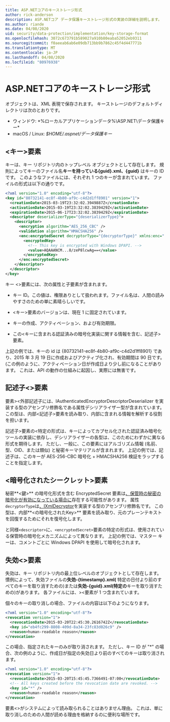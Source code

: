 ```yaml
---
title: ASP.NETコアのキーストレージ形式
author: rick-anderson
description: ASP.NETコア データ保護キーストレージ形式の実装の詳細を説明します。
ms.author: riande
ms.date: 04/08/2020
uid: security/data-protection/implementation/key-storage-format
ms.openlocfilehash: 3072c673791b589027a910b80eaba52052eb9311
ms.sourcegitcommit: f0aeeab6ab6e09db713bb9b7862c45f4d447771b
ms.translationtype: MT
ms.contentlocale: ja-JP
ms.lasthandoff: 04/08/2020
ms.locfileid: "80976938"
---
```

# <a name="key-storage-format-in-aspnet-core"></a>ASP.NETコアのキーストレージ形式

<a name="data-protection-implementation-key-storage-format"></a>

オブジェクトは、XML 表現で保存されます。 キーストレージのデフォルトディレクトリは次のとおりです。

* ウィンドウ: *%ローカルアプリケーションデータ%\ASP.NET\データ保護キー\*
* macOS / Linux: *$HOME/.aspnet/データ保護キー*

## <a name="the-key-element"></a>\<キー>要素

キーは、キー リポジトリ内のトップレベル オブジェクトとして存在します。 規則によってキーのファイル名**キーを持っている{guid}.xml、{guid}** はキーの ID です。 このようなファイルには、それぞれ 1 つのキーが含まれています。 ファイルの形式は以下の通りです。

```xml
<?xml version="1.0" encoding="utf-8"?>
<key id="80732141-ec8f-4b80-af9c-c4d2d1ff8901" version="1">
  <creationDate>2015-03-19T23:32:02.3949887Z</creationDate>
  <activationDate>2015-03-19T23:32:02.3839429Z</activationDate>
  <expirationDate>2015-06-17T23:32:02.3839429Z</expirationDate>
  <descriptor deserializerType="{deserializerType}">
    <descriptor>
      <encryption algorithm="AES_256_CBC" />
      <validation algorithm="HMACSHA256" />
      <enc:encryptedSecret decryptorType="{decryptorType}" xmlns:enc="...">
        <encryptedKey>
          <!-- This key is encrypted with Windows DPAPI. -->
          <value>AQAAANCM...8/zeP8lcwAg==</value>
        </encryptedKey>
      </enc:encryptedSecret>
    </descriptor>
  </descriptor>
</key>
```

キー \<>要素には、次の属性と子要素が含まれます。

* キー ID。この値は、権限ありとして扱われます。ファイル名は、人間の読みやすさのための単に素晴らしいです。

* \<キー>要素のバージョンは、現在 1 に固定されています。

* キーの作成、アクティベーション、および有効期限。

* この\<キーに含まれる認証済みの暗号化実装に関する情報を含む、記述子>要素。

上記の例では、キーの id は {80732141-ec8f-4b80-af9c-c4d2d1ff8901} であり、2015 年 3 月 19 日に作成およびアクティブ化され、有効期間は 90 日です。 (この例のように、アクティベーション日が作成日より少し前になることがあります。 これは、API の動作の仕組みに起因し、実際には無害です。

## <a name="the-descriptor-element"></a>記述子\<>要素

要素>\<外部記述子には、IAuthenticatedEncryptorDescriptorDeserializer を実装する型のアセンブリ修飾名である属性デシリアライザー型が含まれています。 この型は、内部\<記述子>要素を読み取り、内部に含まれる情報を解析する役割を担います。

記述子>要素の\<特定の形式は、キーによってカプセル化された認証済み暗号化ツールの実装に依存し、デシリアライザーの各型は、このためにわずかに異なる形式を期待します。 ただし、一般に、この要素にはアルゴリズム情報 (名前、型、OID、または類似) と秘密キーマテリアルが含まれます。 上記の例では、記述子は、このキーが AES-256-CBC 暗号化 + HMACSHA256 検証をラップすることを指定します。

## <a name="the-encryptedsecret-element"></a>\<暗号化されたシークレット>要素

秘密**&lt;鍵&gt;** の暗号化形式を含む EncryptedSecret 要素は[、保管時の秘密の暗号化が有効になっている場合に](xref:security/data-protection/implementation/key-encryption-at-rest)存在する可能性があります。 属性`decryptorType`は[、IXmlDecryptor](/dotnet/api/microsoft.aspnetcore.dataprotection.xmlencryption.ixmldecryptor)を実装する型のアセンブリ修飾名です。 この型は、内部**&lt;の暗号化されたKey&gt;** 要素を読み取り、元のプレーンテキストを回復するためにそれを復号化します。

と同様`<descriptor>`に、`<encryptedSecret>`要素の特定の形式は、使用されている保管時の暗号化メカニズムによって異なります。 上記の例では、マスター キーは、コメントごとに Windows DPAPI を使用して暗号化されます。

## <a name="the-revocation-element"></a>失効\<>要素

失効は、キー リポジトリ内の最上位レベルのオブジェクトとして存在します。 慣例によって、失効ファイルの**失効-{timestamp}.xml(** 特定の日付より前のすべてのキーを取り消すための)または**失効-{guid}.xml(特定の**キーを取り消すための)があります。 各ファイルには、>\<要素が 1 つ含まれています。

個々のキーの取り消しの場合、ファイルの内容は以下のようになります。

```xml
<?xml version="1.0" encoding="utf-8"?>
<revocation version="1">
  <revocationDate>2015-03-20T22:45:30.2616742Z</revocationDate>
  <key id="eb4fc299-8808-409d-8a34-23fc83d026c9" />
  <reason>human-readable reason</reason>
</revocation>
```

この場合、指定されたキーのみが取り消されます。 ただし、キー ID が "*" の場合、次の例のように、作成日が指定の失効日より前のすべてのキーは取り消されます。

```xml
<?xml version="1.0" encoding="utf-8"?>
<revocation version="1">
  <revocationDate>2015-03-20T15:45:45.7366491-07:00</revocationDate>
  <!-- All keys created before the revocation date are revoked. -->
  <key id="*" />
  <reason>human-readable reason</reason>
</revocation>
```

要素\<>がシステムによって読み取られることはありません理由。 これは、単に取り消しのための人間が読める理由を格納するのに便利な場所です。
